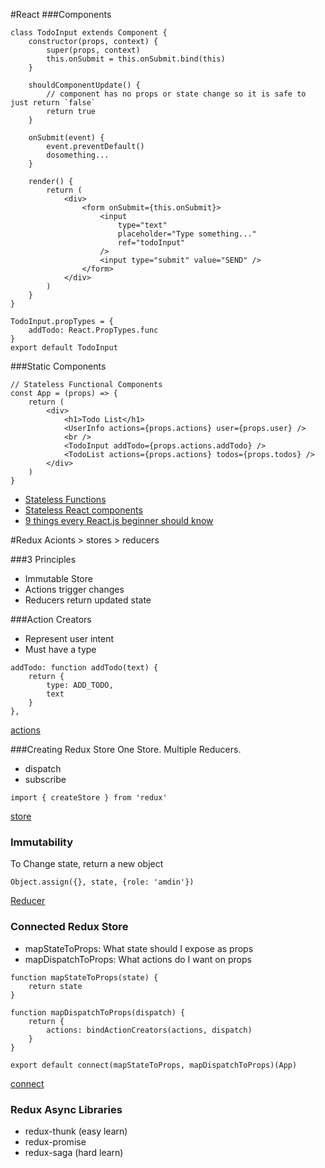 
#React
###Components
```
class TodoInput extends Component {
    constructor(props, context) {
        super(props, context)
        this.onSubmit = this.onSubmit.bind(this)
    }

    shouldComponentUpdate() {
        // component has no props or state change so it is safe to just return `false`
        return true
    }

    onSubmit(event) {
        event.preventDefault()
        dosomething...
    }

    render() {
        return (
            <div>
                <form onSubmit={this.onSubmit}>
                    <input
                        type="text"
                        placeholder="Type something..."
                        ref="todoInput"
                    />
                    <input type="submit" value="SEND" />
                </form>
            </div>
        )
    }
}

TodoInput.propTypes = {
    addTodo: React.PropTypes.func
}
export default TodoInput
```

###Static Components
```
// Stateless Functional Components
const App = (props) => {
    return (
        <div>
            <h1>Todo List</h1>
            <UserInfo actions={props.actions} user={props.user} />
            <br />
            <TodoInput addTodo={props.actions.addTodo} />
            <TodoList actions={props.actions} todos={props.todos} />
        </div>
    )
}
```
- [Stateless Functions](http://facebook.github.io/react/docs/reusable-components.html#stateless-functions)
- [Stateless React components](https://toddmotto.com/stateless-react-components/)
- [9 things every React.js beginner should know](https://camjackson.net/post/9-things-every-reactjs-beginner-should-know)

#Redux
Acionts > stores > reducers

###3 Principles
- Immutable Store
- Actions trigger changes
- Reducers return updated state

###Action Creators
- Represent user intent
- Must have a type
```
addTodo: function addTodo(text) {
    return {
        type: ADD_TODO,
        text
    }
},
```
[actions](https://github.com/CityRay/React15-Todo-List/blob/master/redux/actions/index.js)

###Creating Redux Store
One Store. Multiple Reducers.
- dispatch
- subscribe
```
import { createStore } from 'redux'
```
[store](https://github.com/CityRay/React15-Todo-List/blob/master/redux/store.js)

### Immutability
To Change state, return a new object
```
Object.assign({}, state, {role: 'amdin'})
```
[Reducer](https://github.com/CityRay/React15-Todo-List/blob/master/redux/reducers/todoReducer.js#L24)

### Connected Redux Store
- mapStateToProps: What state should I expose as props
- mapDispatchToProps: What actions do I want on props
```
function mapStateToProps(state) {
    return state
}

function mapDispatchToProps(dispatch) {
    return {
        actions: bindActionCreators(actions, dispatch)
    }
}

export default connect(mapStateToProps, mapDispatchToProps)(App)
```
[connect](https://github.com/CityRay/React15-Todo-List/blob/master/components/App.js#L45)

### Redux Async Libraries
- redux-thunk (easy learn)
- redux-promise
- redux-saga (hard learn)
